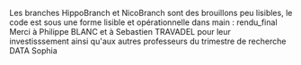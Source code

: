 Les branches HippoBranch et NicoBranch sont des brouillons peu lisibles, 
le code est sous une forme lisible et opérationnelle dans main : rendu_final
Merci à Philippe BLANC et à Sebastien TRAVADEL pour leur investisssement 
ainsi qu'aux autres professeurs du trimestre de recherche DATA Sophia
